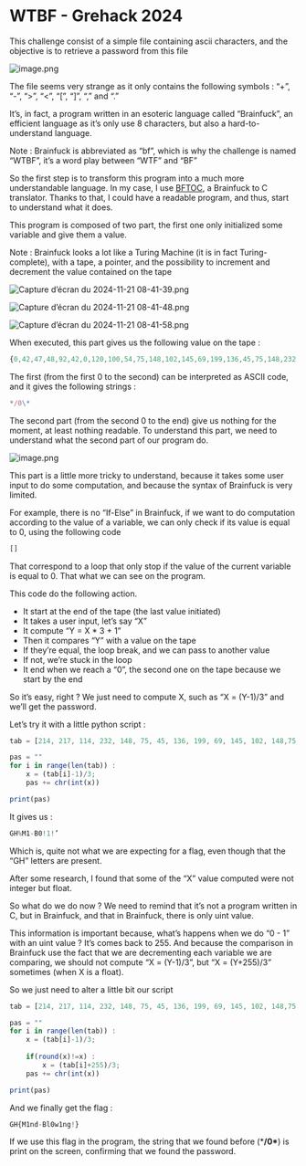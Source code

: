 # WTBF - Grehack 2024

This challenge consist of a simple file containing ascii characters, and the objective is to retrieve a password from this file

![image.png](WTBF%20-%20Grehack%202024%201439b204b34d809998d0fd1b8d722646/image.png)

The file seems very strange as it only contains the following symbols : “+”, “-”, “>”, “<”, “[”, “]”, “,” and “.”

It’s, in fact, a program written in an esoteric language called “Brainfuck”, an efficient language as it’s only use 8 characters, but also a hard-to-understand language.

Note : Brainfuck is abbreviated as “bf”, which is why the challenge is named “WTBF”, it’s a word play between “WTF” and “BF”

So the first step is to transform this program into a much more understandable language. In my case, I use [BFTOC](https://github.com/paulkaefer/bftoc), a Brainfuck to C translator. Thanks to that, I could have a readable program, and thus, start to understand what it does.

This program is composed of two part, the first one only initialized some variable and give them a value. 

Note : Brainfuck looks a lot like a Turing Machine (it is in fact Turing-complete), with a tape, a pointer, and the possibility to increment and decrement the value contained on the tape

![Capture d’écran du 2024-11-21 08-41-39.png](WTBF%20-%20Grehack%202024%201439b204b34d809998d0fd1b8d722646/Capture_dcran_du_2024-11-21_08-41-39.png)

![Capture d’écran du 2024-11-21 08-41-48.png](WTBF%20-%20Grehack%202024%201439b204b34d809998d0fd1b8d722646/Capture_dcran_du_2024-11-21_08-41-48.png)

![Capture d’écran du 2024-11-21 08-41-58.png](WTBF%20-%20Grehack%202024%201439b204b34d809998d0fd1b8d722646/Capture_dcran_du_2024-11-21_08-41-58.png)

When executed, this part gives us the following value on the tape :

```jsx
{0,42,47,48,92,42,0,120,100,54,75,148,102,145,69,199,136,45,75,148,232,114,217,214}
```

The first (from the first 0 to the second) can be interpreted as ASCII code, and it gives the following strings : 

```jsx
*/0\*
```

The second part (from the second 0 to the end) give us nothing for the moment, at least nothing readable. To understand this part, we need to understand what the second part of our program do.

![image.png](WTBF%20-%20Grehack%202024%201439b204b34d809998d0fd1b8d722646/image%201.png)

This part is a little more tricky to understand, because it takes some user input to do some computation, and because the syntax of Brainfuck is very limited.

For example, there is no “If-Else” in Brainfuck, if we want to do computation according to the value of a variable, we can only check if its value is equal to 0, using the following code 

```jsx
[]
```

That correspond to a loop that only stop if the value of the current variable is equal to 0. That what we can see on the program.   

This code do the following action.

- It start at the end of the tape (the last value initiated)
- It takes a user input, let’s say “X”
- It compute “Y = X * 3 + 1”
- Then it compares “Y” with a value on the tape
- If they’re equal, the loop break, and we can pass to another value
- If not, we’re stuck in the loop
- It end when we reach a “0”, the second one on the tape because we start by the end

So it’s easy, right ? We just need to compute X, such as “X = (Y-1)/3” and we’ll get the password.

Let’s try it with a little python script :

```jsx
tab = [214, 217, 114, 232, 148, 75, 45, 136, 199, 69, 145, 102, 148,75, 54, 100, 120]

pas = ""
for i in range(len(tab)) :
    x = (tab[i]-1)/3;
    pas += chr(int(x))

print(pas)
```

It gives us :

```jsx
GH%M1-B0!1!’
```

Which is, quite not what we are expecting for a flag, even though that the “GH” letters are present.

After some research, I found that some of the “X” value computed were not integer but float. 

So what do we do now ? We need to remind that it’s not a program written in C, but in Brainfuck, and that in Brainfuck, there is only uint value. 

This information is important because, what’s happens when we do “0 - 1” with an uint value ? It’s comes back to 255.
And because the comparison in Brainfuck use the fact that we are decrementing each variable we are comparing, we should not compute “X = (Y-1)/3”, but “X = (Y+255)/3” sometimes (when X is a float).

So we just need to alter a little bit our script

```jsx
tab = [214, 217, 114, 232, 148, 75, 45, 136, 199, 69, 145, 102, 148,75, 54, 100, 120]

pas = ""
for i in range(len(tab)) :
    x = (tab[i]-1)/3;
    
    if(round(x)!=x) :
        x = (tab[i]+255)/3;
    pas += chr(int(x))

print(pas)
```

And we finally get the flag :

```jsx
GH{M1nd-Bl0w1ng!}
```

If we use this flag in the program, the string that we found before (***/0\***) is print on the screen, confirming that we found the password.